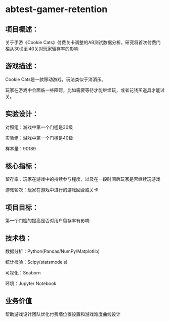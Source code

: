 # abtest-gamer-retention

## 项目概述：
关于手游《Cookie Cats》付费关卡调整的AB测试数据分析，研究将首次付费门槛从30关到40关对玩家留存率的影响

## 游戏描述：
Cookie Cats是一款移动游戏，玩法类似于消消乐。

玩家在游戏中会面临一些障碍，比如需要等待才能继续玩，或者花钱买道具才能过关。

## 实验设计：
对照组：游戏中第一个门槛是30级

实验组：游戏中第一个门槛是40级

样本量：90189

## 核心指标：
留存率：玩家在游戏中的持续参与程度，以及在一段时间后玩家是否继续玩游戏

游戏轮次：玩家在游戏中进行的游戏回合或关卡

## 项目目标：
第一个门槛的提高是否对用户留存率有影响

## 技术栈：
数据分析：Python(Pandas/NumPy/Matplotlib)

统计检验：Scipy(statsmodels)

可视化：Seaborn

环境：Jupyter Notebook

## 业务价值
帮助游戏设计团队优化付费墙位置设置和游戏难度曲线设计
